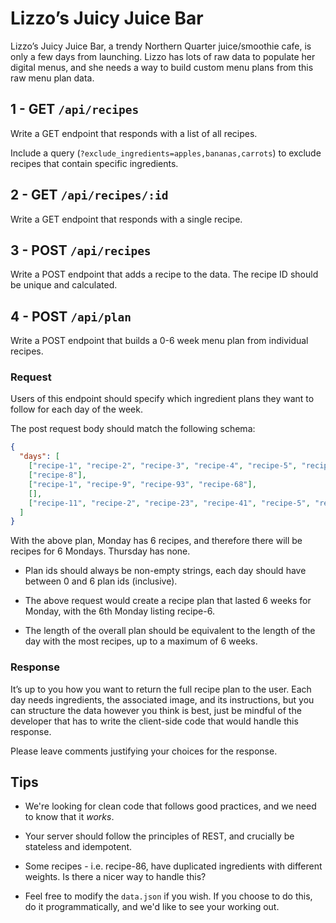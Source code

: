 # Lizzo’s Juicy Juice Bar

Lizzo’s Juicy Juice Bar, a trendy Northern Quarter juice/smoothie cafe, is only a few days from launching. Lizzo has lots of raw data to populate her digital menus, and she needs a way to build custom menu plans from this raw menu plan data.

## 1 - GET `/api/recipes`

Write a GET endpoint that responds with a list of all recipes.

Include a query (`?exclude_ingredients=apples,bananas,carrots`) to exclude recipes that contain specific ingredients.

## 2 - GET `/api/recipes/:id`

Write a GET endpoint that responds with a single recipe.

## 3 - POST `/api/recipes`

Write a POST endpoint that adds a recipe to the data. The recipe ID should be unique and calculated.

## 4 - POST `/api/plan`

Write a POST endpoint that builds a 0-6 week menu plan from individual recipes.

### Request

Users of this endpoint should specify which ingredient plans they want to follow for each day of the week.

The post request body should match the following schema:

```json
{
  "days": [
    ["recipe-1", "recipe-2", "recipe-3", "recipe-4", "recipe-5", "recipe-6"],
    ["recipe-8"],
    ["recipe-1", "recipe-9", "recipe-93", "recipe-68"],
    [],
    ["recipe-11", "recipe-2", "recipe-23", "recipe-41", "recipe-5", "recipe-62"]
  ]
}
```

With the above plan, Monday has 6 recipes, and therefore there will be recipes for 6 Mondays. Thursday has none.

- Plan ids should always be non-empty strings, each day should have between 0 and 6 plan ids (inclusive).

- The above request would create a recipe plan that lasted 6 weeks for Monday, with the 6th Monday listing recipe-6.

- The length of the overall plan should be equivalent to the length of the day with the most recipes, up to a maximum of 6 weeks.

### Response

It’s up to you how you want to return the full recipe plan to the user. Each day needs ingredients, the associated image, and its instructions, but you can structure the data however you think is best, just be mindful of the developer that has to write the client-side code that would handle this response.

Please leave comments justifying your choices for the response.

## Tips

- We're looking for clean code that follows good practices, and we need to know that it _works_.

- Your server should follow the principles of REST, and crucially be stateless and idempotent.

- Some recipes - i.e. recipe-86, have duplicated ingredients with different weights. Is there a nicer way to handle this?

- Feel free to modify the `data.json` if you wish. If you choose to do this, do it programmatically, and we'd like to see your working out.
